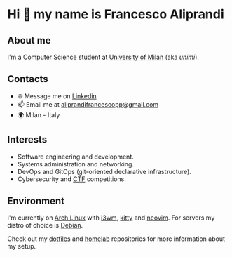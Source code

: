 # Hi 👋 my name is Francesco Aliprandi

## About me

I'm a Computer Science student at [University of Milan](https://en.wikipedia.org/wiki/University_of_Milan) (aka *unimi*).

## Contacts

- 🌐 Message me on [Linkedin](https://www.linkedin.com/in/francesco-cristiano-aliprandi/)
- 📫 Email me at aliprandifrancescopp@gmail.com
- 🌍 Milan - Italy

## Interests

- Software engineering and development.
- Systems administration and networking.
- DevOps and GitOps (git-oriented declarative infrastructure).
- Cybersecurity and [CTF](https://en.wikipedia.org/wiki/Capture_the_flag_(cybersecurity)) competitions.

## Environment

I'm currently on [Arch Linux](https://archlinux.org/) with [i3wm](https://i3wm.org/), [kitty](https://sw.kovidgoyal.net/kitty/) and [neovim](https://neovim.io/). For servers my distro of choice is [Debian](https://www.debian.org).

Check out my [dotfiles](https://github.com/fraccs/dotfiles) and [homelab](https://github.com/fraccs/homelab) repositories for more information about my setup.
